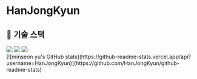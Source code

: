 # HanJongKyun

## 🚀 기술 스택
<div align="left">
<img src="https://img.shields.io/badge/Java-007396?style=for-the-badge&logo=java&logoColor=white">
<img src="https://img.shields.io/badge/Spring_Boot-6DB33F?style=for-the-badge&logo=springboot&logoColor=white">
<img src="https://img.shields.io/badge/MySQL-4479A1?style=for-the-badge&logo=mysql&logoColor=white">
</div>

<div>
  [![minseon yu's GitHub stats](https://github-readme-stats.vercel.app/api?username=HanJongKyun)](https://github.com/HanJongKyun/github-readme-stats)
</div>



